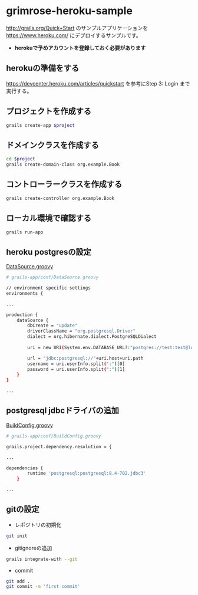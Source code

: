 grimrose-heroku-sample
======================

http://grails.org/Quick+Start のサンプルアプリケーションを https://www.heroku.com/ にデプロイするサンプルです。

* **herokuで予めアカウントを登録しておく必要があります**

herokuの準備をする
---------------------

https://devcenter.heroku.com/articles/quickstart を参考にStep 3: Login まで実行する。

プロジェクトを作成する
--------------------------

```bash
grails create-app $project
```

ドメインクラスを作成する
---------------------------

```bash
cd $project
grails create-domain-class org.example.Book
```

コントローラークラスを作成する
--------------------------------

```bash
grails create-controller org.example.Book 
```

ローカル環境で確認する
----------------------------

```bash
grails run-app
```

heroku postgresの設定
-------------------------

[DataSource.groovy](https://github.com/grimrose/grimrose-heroku-sample/blob/master/grails-app/conf/DataSource.groovy)
```bash
# grails-app/conf/DataSource.groovy

// environment specific settings
environments {

...

production {
    dataSource {
        dbCreate = "update"
        driverClassName = "org.postgresql.Driver"
        dialect = org.hibernate.dialect.PostgreSQLDialect
    
        uri = new URI(System.env.DATABASE_URL?:"postgres://test:test@localhost/test")

        url = "jdbc:postgresql://"+uri.host+uri.path
        username = uri.userInfo.split(":")[0]
        password = uri.userInfo.split(":")[1]
    }
}

...

```

postgresql jdbcドライバの追加
--------------------------------

[BuildConfig.groovy](https://github.com/grimrose/grimrose-heroku-sample/blob/master/grails-app/conf/BuildConfig.groovy)
```bash
# grails-app/conf/BuildConfig.groovy

grails.project.dependency.resolution = {

...

dependencies {
        runtime 'postgresql:postgresql:8.4-702.jdbc3'
    }

...

```

gitの設定
------------------

* レポジトリの初期化

```bash
git init
```

* gitignoreの追加

```bash
grails integrate-with --git
```

* commit

```bash
git add .
git commit -m 'first commit'
```
